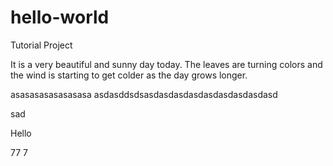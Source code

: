 # hello-world
Tutorial Project


It is a very beautiful and sunny day today.  The leaves are turning colors and the wind is starting to get colder as the day grows longer.

asasasasasasasasa
asdasddsdsasdasdasdasdasdasdasdasdasd



sad
<div>Hello</div>





77
7
